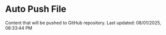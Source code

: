 # Auto Push File

Content that will be pushed to GitHub repository.
Last updated: 08/01/2025, 08:33:44 PM